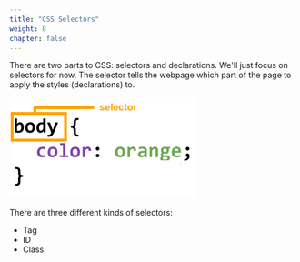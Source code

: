 ```yaml
---
title: "CSS Selectors"
weight: 8
chapter: false
---
```


There are two parts to CSS: selectors and declarations.
We'll just focus on selectors for now.
The selector tells the webpage which part of the page to apply the styles (declarations) to.

![Annotated CSS selector and declaration.](../images/css_selector.png)

There are three different kinds of selectors:
- Tag
- ID
- Class
